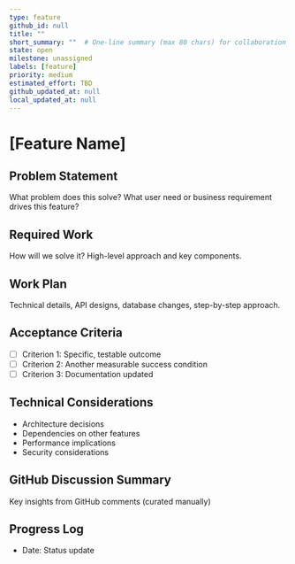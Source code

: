 ```yaml
---
type: feature
github_id: null
title: ""
short_summary: ""  # One-line summary (max 80 chars) for collaboration lists
state: open
milestone: unassigned
labels: [feature]
priority: medium
estimated_effort: TBD
github_updated_at: null
local_updated_at: null
---
```


# [Feature Name]

## Problem Statement
What problem does this solve? What user need or business requirement drives this feature?

## Required Work
How will we solve it? High-level approach and key components.

## Work Plan
Technical details, API designs, database changes, step-by-step approach.

## Acceptance Criteria
- [ ] Criterion 1: Specific, testable outcome
- [ ] Criterion 2: Another measurable success condition
- [ ] Criterion 3: Documentation updated

## Technical Considerations
- Architecture decisions
- Dependencies on other features
- Performance implications
- Security considerations

## GitHub Discussion Summary
Key insights from GitHub comments (curated manually)

## Progress Log
- Date: Status update